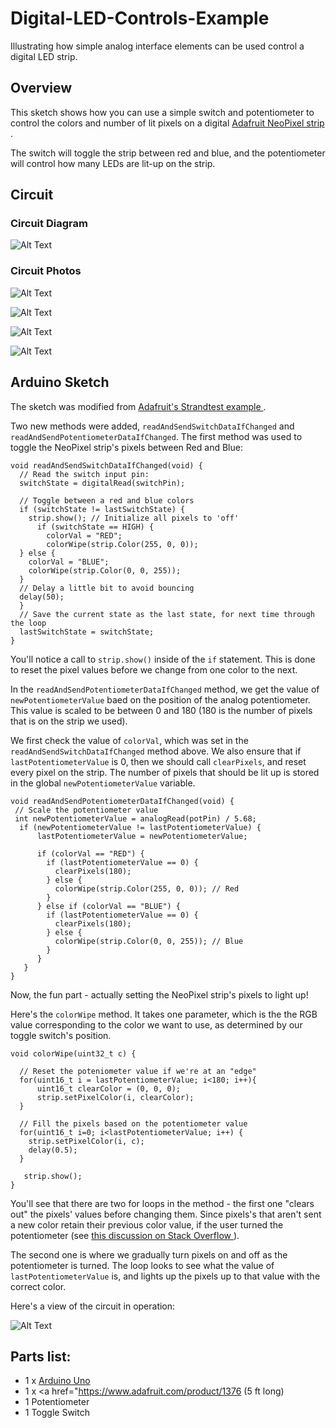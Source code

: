 # Digital-LED-Controls-Example
Illustrating how simple analog interface elements can be used control a digital LED strip.

## Overview	

This sketch shows how you can use a simple switch and potentiometer to control the colors and 
number of lit pixels on a digital <a href="https://www.adafruit.com/product/1376">Adafruit NeoPixel strip  </a>.

The switch will toggle the strip between red and blue, and the potentiometer will control 
how many LEDs are lit-up on the strip. 


## Circuit

### Circuit Diagram

![Alt Text](https://github.com/narner/Analog-LED-Multiplexing-Example/raw/master/ReadmeFiles/CircuitDiagram.png)


### Circuit Photos   

![Alt Text](https://github.com/narner/Analog-LED-Multiplexing-Example/raw/master/ReadmeFiles/Photo1.png)

![Alt Text](https://github.com/narner/Analog-LED-Multiplexing-Example/raw/master/ReadmeFiles/Photo2.png)

![Alt Text](https://github.com/narner/Analog-LED-Multiplexing-Example/raw/master/ReadmeFiles/Photo3.png)

![Alt Text](https://github.com/narner/Analog-LED-Multiplexing-Example/raw/master/ReadmeFiles/Photo4.png)



## Arduino Sketch

The sketch was modified from  <a href="https://github.com/adafruit/Adafruit_NeoPixel/blob/master/examples/strandtest/strandtest.ino">Adafruit's Strandtest example </a>.

Two new methods were added, `readAndSendSwitchDataIfChanged` and `readAndSendPotentiometerDataIfChanged`. The first method was used to toggle the NeoPixel strip's 
pixels between Red and Blue:

```
void readAndSendSwitchDataIfChanged(void) {
  // Read the switch input pin:
  switchState = digitalRead(switchPin);

  // Toggle between a red and blue colors
  if (switchState != lastSwitchState) {
    strip.show(); // Initialize all pixels to 'off'
      if (switchState == HIGH) {
        colorVal = "RED";
        colorWipe(strip.Color(255, 0, 0));
  } else {
    colorVal = "BLUE";
    colorWipe(strip.Color(0, 0, 255));
  }
  // Delay a little bit to avoid bouncing
  delay(50);  
  }
  // Save the current state as the last state, for next time through the loop 
  lastSwitchState = switchState;
}
```

You'll notice a call to `strip.show()` inside of the `if` statement. This is done to reset the 
pixel values before we change from one color to the next.

In the `readAndSendPotentiometerDataIfChanged` method, we get the value of `newPotentiometerValue` 
baed on the position of the analog potentiometer. This value is scaled to be between 0 and 180 (180
is the number of pixels that is on the strip we used). 

We first check the value of `colorVal`, which was set in the `readAndSendSwitchDataIfChanged` method
above. We also ensure that if `lastPotentiometerValue` is 0, then we should call `clearPixels`, and
reset every pixel on the strip. The number of pixels that should be lit up is stored in the global
`newPotentiometerValue` variable.

```
void readAndSendPotentiometerDataIfChanged(void) {
 // Scale the potentiometer value
 int newPotentiometerValue = analogRead(potPin) / 5.68;   
  if (newPotentiometerValue != lastPotentiometerValue) {
      lastPotentiometerValue = newPotentiometerValue;

      if (colorVal == "RED") {
        if (lastPotentiometerValue == 0) {
          clearPixels(180);
        } else {
          colorWipe(strip.Color(255, 0, 0)); // Red
        }
      } else if (colorVal == "BLUE") {
        if (lastPotentiometerValue == 0) {
          clearPixels(180);
        } else {
          colorWipe(strip.Color(0, 0, 255)); // Blue
        }
      }
   }
}
```

Now, the fun part - actually setting the NeoPixel strip's pixels to light up!

Here's the `colorWipe` method. It takes one parameter, which is the the RGB value corresponding to 
the color we want to use, as determined by our toggle switch's position. 

```
void colorWipe(uint32_t c) {

  // Reset the poteniometer value if we're at an "edge"
  for(uint16_t i = lastPotentiometerValue; i<180; i++){
      uint16_t clearColor = (0, 0, 0);
      strip.setPixelColor(i, clearColor);
  }

  // Fill the pixels based on the potentiometer value
  for(uint16_t i=0; i<lastPotentiometerValue; i++) {
    strip.setPixelColor(i, c);
    delay(0.5);
  }
  
   strip.show();
}
```

You'll see that there are two for loops in the method - the first one "clears out" the pixels' 
values before changing them. Since pixels's that aren't sent a new color retain their 
previous color value, if the user turned the potentiometer (see 
<a href="https://arduino.stackexchange.com/questions/37469/using-a-potentiometer-to-control-number-of-lit-pixels-on-an-neopixel-strip">this discussion on Stack Overflow </a>).

The second one is where we gradually turn pixels on and off as the potentiometer is turned. The 
loop looks to see what the value of `lastPotentiometerValue` is, and lights up the pixels up to
that value with the correct color. 


Here's a view of the circuit in operation:

![Alt Text](https://github.com/narner/Analog-LED-Multiplexing-Example/raw/master/ReadmeFiles/Circuit.gif)


## Parts list:

* 1 x <a href="https://www.arduino.cc/en/Main/ArduinoBoardUno">Arduino Uno </a>
* 1 x <a href="https://www.adafruit.com/product/1376 </a> (5 ft long)
* 1 Potentiometer
* 1 Toggle Switch
